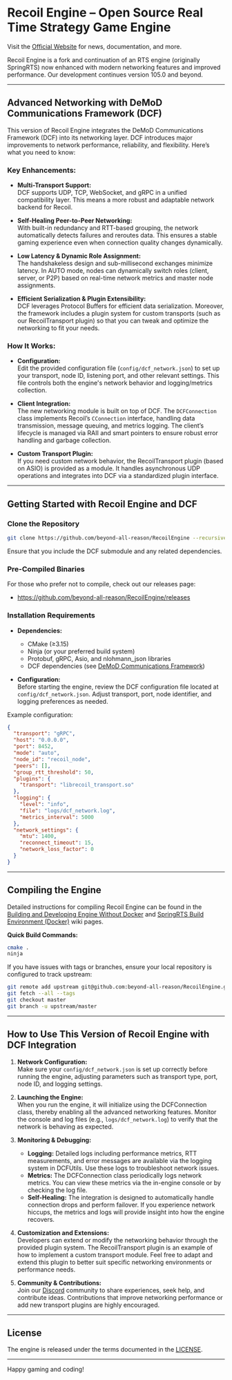 # Recoil Engine – Open Source Real Time Strategy Game Engine

Visit the [Official Website](https://beyond-all-reason.github.io/RecoilEngine/) for news, documentation, and more.

Recoil Engine is a fork and continuation of an RTS engine (originally SpringRTS) now enhanced with modern networking features and improved performance. Our development continues version 105.0 and beyond.

---

## Advanced Networking with DeMoD Communications Framework (DCF)

This version of Recoil Engine integrates the DeMoD Communications Framework (DCF) into its networking layer. DCF introduces major improvements to network performance, reliability, and flexibility. Here’s what you need to know:

### Key Enhancements:
- **Multi-Transport Support:**  
  DCF supports UDP, TCP, WebSocket, and gRPC in a unified compatibility layer. This means a more robust and adaptable network backend for Recoil.

- **Self-Healing Peer-to-Peer Networking:**  
  With built-in redundancy and RTT-based grouping, the network automatically detects failures and reroutes data. This ensures a stable gaming experience even when connection quality changes dynamically.

- **Low Latency & Dynamic Role Assignment:**  
  The handshakeless design and sub-millisecond exchanges minimize latency. In AUTO mode, nodes can dynamically switch roles (client, server, or P2P) based on real-time network metrics and master node assignments.

- **Efficient Serialization & Plugin Extensibility:**  
  DCF leverages Protocol Buffers for efficient data serialization. Moreover, the framework includes a plugin system for custom transports (such as our RecoilTransport plugin) so that you can tweak and optimize the networking to fit your needs.

### How It Works:
- **Configuration:**  
  Edit the provided configuration file (`config/dcf_network.json`) to set up your transport, node ID, listening port, and other relevant settings. This file controls both the engine's network behavior and logging/metrics collection.

- **Client Integration:**  
  The new networking module is built on top of DCF. The `DCFConnection` class implements Recoil’s `CConnection` interface, handling data transmission, message queuing, and metrics logging. The client’s lifecycle is managed via RAII and smart pointers to ensure robust error handling and garbage collection.

- **Custom Transport Plugin:**  
  If you need custom network behavior, the RecoilTransport plugin (based on ASIO) is provided as a module. It handles asynchronous UDP operations and integrates into DCF via a standardized plugin interface.

---

## Getting Started with Recoil Engine and DCF

### Clone the Repository

```bash
git clone https://github.com/beyond-all-reason/RecoilEngine --recursive
```

Ensure that you include the DCF submodule and any related dependencies.

### Pre-Compiled Binaries

For those who prefer not to compile, check out our releases page:

* <https://github.com/beyond-all-reason/RecoilEngine/releases>

### Installation Requirements

- **Dependencies:**  
  * CMake (≥3.15)  
  * Ninja (or your preferred build system)  
  * Protobuf, gRPC, Asio, and nlohmann_json libraries  
  * DCF dependencies (see [DeMoD Communications Framework](https://github.com/ALH477/DeMoD-Communication-Framework))
  
- **Configuration:**  
  Before starting the engine, review the DCF configuration file located at `config/dcf_network.json`. Adjust transport, port, node identifier, and logging preferences as needed.

Example configuration:
```json
{
  "transport": "gRPC",
  "host": "0.0.0.0",
  "port": 8452,
  "mode": "auto",
  "node_id": "recoil_node",
  "peers": [],
  "group_rtt_threshold": 50,
  "plugins": {
    "transport": "librecoil_transport.so"
  },
  "logging": {
    "level": "info",
    "file": "logs/dcf_network.log",
    "metrics_interval": 5000
  },
  "network_settings": {
    "mtu": 1400,
    "reconnect_timeout": 15,
    "network_loss_factor": 0
  }
}
```

---

## Compiling the Engine

Detailed instructions for compiling Recoil Engine can be found in the [Building and Developing Engine Without Docker](https://github.com/beyond-all-reason/RecoilEngine/wiki/Building-and-developing-engine-without-docker) and [SpringRTS Build Environment (Docker)](https://github.com/beyond-all-reason/RecoilEngine/wiki/SpringRTS-Build-Environment-(Docker)) wiki pages.

**Quick Build Commands:**

```bash
cmake .
ninja
```

If you have issues with tags or branches, ensure your local repository is configured to track upstream:

```bash
git remote add upstream git@github.com:beyond-all-reason/RecoilEngine.git
git fetch --all --tags
git checkout master
git branch -u upstream/master
```

---

## How to Use This Version of Recoil Engine with DCF Integration

1. **Network Configuration:**  
   Make sure your `config/dcf_network.json` is set up correctly before running the engine, adjusting parameters such as transport type, port, node ID, and logging settings.

2. **Launching the Engine:**  
   When you run the engine, it will initialize using the DCFConnection class, thereby enabling all the advanced networking features. Monitor the console and log files (e.g., `logs/dcf_network.log`) to verify that the network is behaving as expected.

3. **Monitoring & Debugging:**  
   - **Logging:** Detailed logs including performance metrics, RTT measurements, and error messages are available via the logging system in DCFUtils. Use these logs to troubleshoot network issues.
   - **Metrics:** The DCFConnection class periodically logs network metrics. You can view these metrics via the in-engine console or by checking the log file.
   - **Self-Healing:** The integration is designed to automatically handle connection drops and perform failover. If you experience network hiccups, the metrics and logs will provide insight into how the engine recovers.

4. **Customization and Extensions:**  
   Developers can extend or modify the networking behavior through the provided plugin system. The RecoilTransport plugin is an example of how to implement a custom transport module. Feel free to adapt and extend this plugin to better suit specific networking environments or performance needs.

5. **Community & Contributions:**  
   Join our [Discord](https://discord.gg/GUpRg6Wz3e) community to share experiences, seek help, and contribute ideas. Contributions that improve networking performance or add new transport plugins are highly encouraged.

---

## License

The engine is released under the terms documented in the [LICENSE](LICENSE).

---

Happy gaming and coding!
